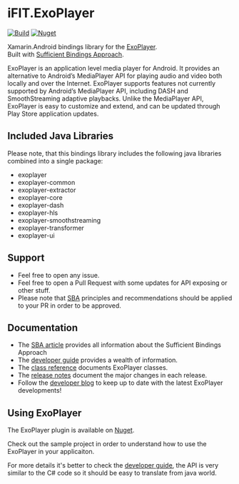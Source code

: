 # iFIT.ExoPlayer
[![Build](https://github.com/ifit/iFIT.ExoPlayer/actions/workflows/build_and_publish_nuget.yml/badge.svg)][Build] 
[![Nuget](https://img.shields.io/nuget/v/iFIT.ExoPlayer)][Nuget]

Xamarin.Android bindings library for the [ExoPlayer][].  
Built with [Sufficient Bindings Approach][SBA article].

ExoPlayer is an application level media player for Android. It provides an
alternative to Android’s MediaPlayer API for playing audio and video both
locally and over the Internet. ExoPlayer supports features not currently
supported by Android’s MediaPlayer API, including DASH and SmoothStreaming
adaptive playbacks. Unlike the MediaPlayer API, ExoPlayer is easy to customize
and extend, and can be updated through Play Store application updates.

## Included Java Libraries

Please note, that this bindings library includes the following java libraries combined into a single package:
* exoplayer
* exoplayer-common
* exoplayer-extractor
* exoplayer-core
* exoplayer-dash
* exoplayer-hls
* exoplayer-smoothstreaming
* exoplayer-transformer
* exoplayer-ui

## Support

* Feel free to open any issue.
* Feel free to open a Pull Request with some updates for API exposing or other stuff.
* Please note that [SBA][SBA article] principles and recommendations should be applied to your PR in order to be approved.

## Documentation ##

* The [SBA article][] provides all information about the Sufficient Bindings Approach
* The [developer guide][] provides a wealth of information.
* The [class reference][] documents ExoPlayer classes.
* The [release notes][] document the major changes in each release.
* Follow the [developer blog][] to keep up to date with the latest ExoPlayer
  developments!

## Using ExoPlayer ##

The ExoPlayer plugin is available on [Nuget][].

Check out the sample project in order to understand how to use the ExoPlayer in your applicaiton.

For more details it's better to check the [developer guide][], the API is very similar to the C# code so it should be easy to translate from java world.

[ExoPlayer]: https://exoplayer.dev
[Build]: https://github.com/ifit/iFIT.ExoPlayer/actions/workflows/build_and_publish_nuget.yml
[Nuget]: https://www.nuget.org/packages/iFIT.ExoPlayer
[SBA article]: https://medium.com/@saratsin/how-to-bind-a-complex-android-library-for-xamarin-with-sba-9a4a8ec0c65f
[developer guide]: https://google.github.io/ExoPlayer/guide.html
[class reference]: https://google.github.io/ExoPlayer/doc/reference
[release notes]: https://github.com/google/ExoPlayer/blob/release-v2/RELEASENOTES.md
[developer blog]: https://medium.com/google-exoplayer
